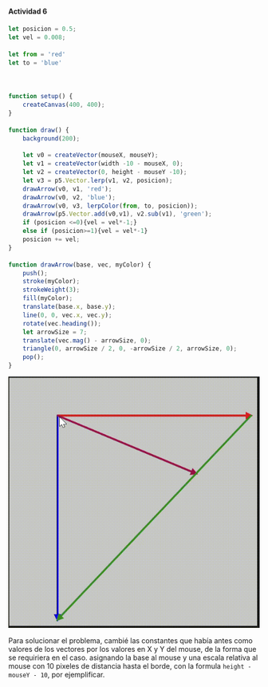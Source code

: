 #### Actividad 6

```js
let posicion = 0.5;
let vel = 0.008;

let from = 'red'
let to = 'blue'



function setup() {
    createCanvas(400, 400);
}

function draw() {
    background(200);

    let v0 = createVector(mouseX, mouseY);
    let v1 = createVector(width -10 - mouseX, 0);
    let v2 = createVector(0, height - mouseY -10);
    let v3 = p5.Vector.lerp(v1, v2, posicion);
    drawArrow(v0, v1, 'red');
    drawArrow(v0, v2, 'blue');
    drawArrow(v0, v3, lerpColor(from, to, posicion));
    drawArrow(p5.Vector.add(v0,v1), v2.sub(v1), 'green');
    if (posicion <=0){vel = vel*-1;}
    else if (posicion>=1){vel = vel*-1} 
    posicion += vel;
}

function drawArrow(base, vec, myColor) {
    push();
    stroke(myColor);
    strokeWeight(3);
    fill(myColor);
    translate(base.x, base.y);
    line(0, 0, vec.x, vec.y);
    rotate(vec.heading());
    let arrowSize = 7;
    translate(vec.mag() - arrowSize, 0);
    triangle(0, arrowSize / 2, 0, -arrowSize / 2, arrowSize, 0);
    pop();
}
```
![Resultado](../../../../assets/unit2/act6_resultado.gif)

Para solucionar el problema, cambié las constantes que había antes como valores de los vectores por los valores en X y Y del mouse, de la forma que se requiriera en el caso. asignando la base al mouse y una escala relativa al mouse con 10 pixeles de distancia hasta el borde, con la formula ```height - mouseY - 10```, por ejemplificar.